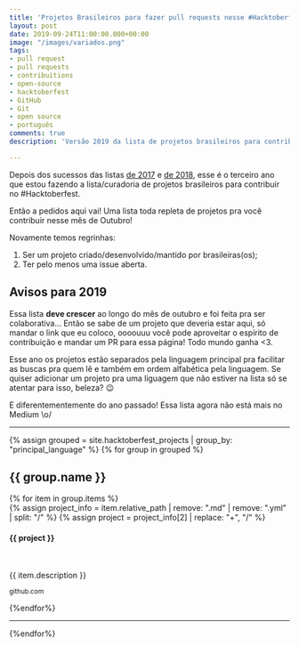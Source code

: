 ```yaml
---
title: 'Projetos Brasileiros para fazer pull requests nesse #Hacktoberfest o retorno'
layout: post
date: 2019-09-24T11:00:00.000+00:00
image: "/images/variados.png"
tags:
- pull request
- pull requests
- contribuitions
- open-source
- hacktoberfest
- GitHub
- Git
- open source
- português
comments: true
description: 'Versão 2019 da lista de projetos brasileiros para contribuir no #Hacktoberfest'

---
```

Depois dos sucessos das listas [de 2017](https://medium.com/nossa-coletividad/projetos-brasileiros-para-fazer-pull-requests-nesse-hacktoberfest-4dc9b9b576c0) e [de 2018](https://medium.com/@jessicatemporal/projetos-brasileiros-para-contribuir-nesse-hacktoberfest-vers%C3%A3o-2018-4925959b9411), esse é o terceiro ano que estou fazendo a lista/curadoria de projetos brasileiros para contribuir no #Hacktoberfest.

Então a pedidos aqui vai! Uma lista toda repleta de projetos pra você contribuir nesse mês de Outubro!

Novamente temos regrinhas:

1. Ser um projeto criado/desenvolvido/mantido por brasileiras(os);
2. Ter pelo menos uma issue aberta.

## Avisos para 2019

Essa lista **deve crescer** ao longo do mês de outubro e foi feita pra ser colaborativa… Então se sabe de um projeto que deveria estar aqui, só mandar o link que eu coloco, oooouuu você pode aproveitar o espírito de contribuição e mandar um PR para essa página! Todo mundo ganha <3.

Esse ano os projetos estão separados pela linguagem principal pra facilitar as buscas pra quem lê e também em ordem alfabética pela linguagem. Se quiser adicionar um projeto pra uma liguagem que não estiver na lista só se atentar para isso, beleza? 😉

E diferentementemente do ano passado! Essa lista agora não está mais no Medium \\o/

***

{% assign grouped = site.hacktoberfest_projects | group_by: "principal_language" %}
{% for group in grouped %}
<h2> {{ group.name }} </h2>
{% for item in group.items %}
<div class="github-project-share">
<a style="text-decoration: none;" href="{{ item.repo }}">
{% assign project_info = item.relative_path |  remove: ".md" | remove: ".yml" | split: "/"  %}
{% assign project = project_info[2] | replace: "+", "/" %}
<div class="github-project-share-card ">
<img src="{{ item.image }}" alt="" />
<h4>{{ project }}</h4>
<br/>
<p>{{ item.description }}</p>
<p><small>github.com</small></p>
</div>
</a>
</div>
{%endfor%}

***

{%endfor%}